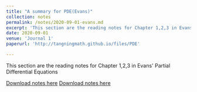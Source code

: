 ```yaml
---
title: "A summary for PDE(Evans)"
collection: notes
permalink: /notes/2020-09-01-evans.md
excerpt: 'This section are the reading notes for Chapter 1,2,3 in Evans Partial Differential Equations'
date: 2020-09-01
venue: 'Journal 1'
paperurl: 'http://tangningmath.github.io/files/PDE'

---
```

This section are the reading notes for Chapter 1,2,3 in Evans' Partial Differential Equations

[Download notes here](http://tangningmath.github.io/files/PDE/1.Introduction.pdf)
[Download notes here](http://tangningmath.github.io/files/PDE/3.2.Characteristics.pdf)
